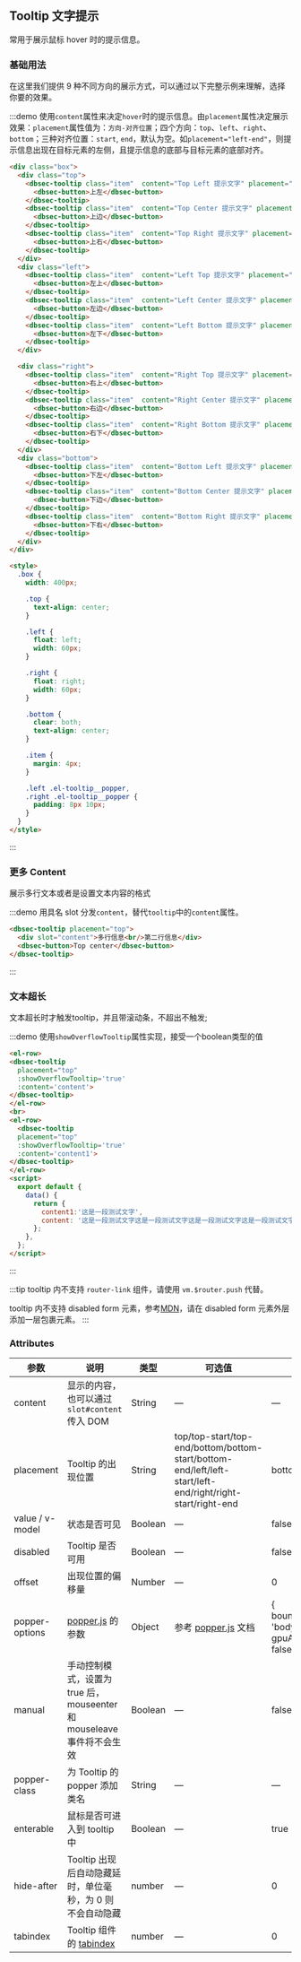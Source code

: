 ## Tooltip 文字提示

常用于展示鼠标 hover 时的提示信息。

### 基础用法

在这里我们提供 9 种不同方向的展示方式，可以通过以下完整示例来理解，选择你要的效果。

:::demo 使用`content`属性来决定`hover`时的提示信息。由`placement`属性决定展示效果：`placement`属性值为：`方向-对齐位置`；四个方向：`top`、`left`、`right`、`bottom`；三种对齐位置：`start`, `end`，默认为空。如`placement="left-end"`，则提示信息出现在目标元素的左侧，且提示信息的底部与目标元素的底部对齐。

```html
<div class="box">
  <div class="top">
    <dbsec-tooltip class="item"  content="Top Left 提示文字" placement="top-start">
      <dbsec-button>上左</dbsec-button>
    </dbsec-tooltip>
    <dbsec-tooltip class="item"  content="Top Center 提示文字" placement="top">
      <dbsec-button>上边</dbsec-button>
    </dbsec-tooltip>
    <dbsec-tooltip class="item"  content="Top Right 提示文字" placement="top-end">
      <dbsec-button>上右</dbsec-button>
    </dbsec-tooltip>
  </div>
  <div class="left">
    <dbsec-tooltip class="item"  content="Left Top 提示文字" placement="left-start">
      <dbsec-button>左上</dbsec-button>
    </dbsec-tooltip>
    <dbsec-tooltip class="item"  content="Left Center 提示文字" placement="left">
      <dbsec-button>左边</dbsec-button>
    </dbsec-tooltip>
    <dbsec-tooltip class="item"  content="Left Bottom 提示文字" placement="left-end">
      <dbsec-button>左下</dbsec-button>
    </dbsec-tooltip>
  </div>

  <div class="right">
    <dbsec-tooltip class="item"  content="Right Top 提示文字" placement="right-start">
      <dbsec-button>右上</dbsec-button>
    </dbsec-tooltip>
    <dbsec-tooltip class="item"  content="Right Center 提示文字" placement="right">
      <dbsec-button>右边</dbsec-button>
    </dbsec-tooltip>
    <dbsec-tooltip class="item"  content="Right Bottom 提示文字" placement="right-end">
      <dbsec-button>右下</dbsec-button>
    </dbsec-tooltip>
  </div>
  <div class="bottom">
    <dbsec-tooltip class="item"  content="Bottom Left 提示文字" placement="bottom-start">
      <dbsec-button>下左</dbsec-button>
    </dbsec-tooltip>
    <dbsec-tooltip class="item"  content="Bottom Center 提示文字" placement="bottom">
      <dbsec-button>下边</dbsec-button>
    </dbsec-tooltip>
    <dbsec-tooltip class="item"  content="Bottom Right 提示文字" placement="bottom-end">
      <dbsec-button>下右</dbsec-button>
    </dbsec-tooltip>
  </div>
</div>

<style>
  .box {
    width: 400px;

    .top {
      text-align: center;
    }

    .left {
      float: left;
      width: 60px;
    }

    .right {
      float: right;
      width: 60px;
    }

    .bottom {
      clear: both;
      text-align: center;
    }

    .item {
      margin: 4px;
    }

    .left .el-tooltip__popper,
    .right .el-tooltip__popper {
      padding: 8px 10px;
    }
  }
</style>
```
:::

### 更多 Content

展示多行文本或者是设置文本内容的格式

:::demo 用具名 slot 分发`content`，替代`tooltip`中的`content`属性。
```html
<dbsec-tooltip placement="top">
  <div slot="content">多行信息<br/>第二行信息</div>
  <dbsec-button>Top center</dbsec-button>
</dbsec-tooltip>
```
:::

### 文本超长

文本超长时才触发tooltip，并且带滚动条，不超出不触发;

:::demo 使用`showOverflowTooltip`属性实现，接受一个boolean类型的值
```html
<el-row>
<dbsec-tooltip 
  placement="top"
  :showOverflowTooltip='true'
  :content='content'>
</dbsec-tooltip>
</el-row>
<br>
<el-row>
  <dbsec-tooltip 
  placement="top"
  :showOverflowTooltip='true'
  :content='content1'>
</dbsec-tooltip>
</el-row>
<script>
  export default {
    data() {
      return {
        content1:'这是一段测试文字',
        content: '这是一段测试文字这是一段测试文字这是一段测试文字这是一段测试文字这是一段测试文字这是一段测试文字这是一段测试文字这是一段测试文字这是一段测试文字这是一段测试文字这是一段测试文字这是一段测试文字这是一段测试文字这是一段测试文字这是一段测试文字这是一段测试文字这是一段测试文字这是一段测试文字这是一段测试文字这是一段测试文字这是一段测试文字这是一段测试文字这是一段测试文字这是一段测试文字这是一段测试文字这是一段测试文字这是一段测试文字这是一段测试文字这是一段测试文字这是一段测试文字这是一段测试文字这是一段测试文字'
      };
    },
  };
</script>
```
:::

:::tip
tooltip 内不支持 `router-link` 组件，请使用 `vm.$router.push` 代替。

tooltip 内不支持 disabled form 元素，参考[MDN](https://developer.mozilla.org/en-US/docs/Web/Events/mouseenter)，请在 disabled form 元素外层添加一层包裹元素。
:::

### Attributes
| 参数               | 说明                                                     | 类型              | 可选值      | 默认值 |
|--------------------|----------------------------------------------------------|-------------------|-------------|--------|
|  content        |  显示的内容，也可以通过 `slot#content` 传入 DOM  | String            | — | — |
|  placement        |  Tooltip 的出现位置  | String           |  top/top-start/top-end/bottom/bottom-start/bottom-end/left/left-start/left-end/right/right-start/right-end |  bottom |
|  value / v-model |  状态是否可见  | Boolean           | — |  false |
|  disabled       |  Tooltip 是否可用  | Boolean           | — |  false |
|  offset        |  出现位置的偏移量  | Number           | — |  0 |
|  popper-options        | [popper.js](https://popper.js.org/docs/v2/) 的参数 | Object            | 参考 [popper.js](https://popper.js.org/docs/v2/) 文档 | { boundariesElement: 'body', gpuAcceleration: false } |
| manual | 手动控制模式，设置为 true 后，mouseenter 和 mouseleave 事件将不会生效 | Boolean | — | false |
| popper-class | 为 Tooltip 的 popper 添加类名 | String | — | — |
| enterable | 鼠标是否可进入到 tooltip 中 | Boolean | — | true |
| hide-after | Tooltip 出现后自动隐藏延时，单位毫秒，为 0 则不会自动隐藏 | number | — | 0 |
| tabindex   | Tooltip 组件的 [tabindex](https://developer.mozilla.org/en-US/docs/Web/HTML/Global_attributes/tabindex) | number | — | 0 |
